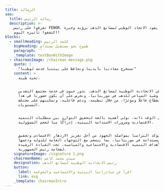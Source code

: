 ```yaml
---
title: الرسالة
seo:
  title: رسالة الرئيس
  description: >-
    تعرفوا على رئيس FENOR، الذي يقود الاتحاد الوطني لمصانع الذهب برؤية وخبرة.
    اكتشفوا تأثيره اليوم!
blocks:
  - smallHeading: كلمة الرئيس
    bigHeading: طموح نحو مستقبل مستدام
    paragraph: ''
    _template: textBoxWithImage
  - chairmanImage: /chairman message.png
    quote: |
      "نستخرج معادننا بأيدينا ونحافظ على بيئتنا خدمة لوطننا"
    content: >
      تحية طيبة،


      نضطلع في الاتحادية الوطنية لمصانع الذهب، بدور حيوي في خدمة مجتمع التعدين
      الأهلي وشبه الصناعي للذهب في موريتانيا. ونحرص على أن يكون حضورنا في هذا
      القطاع فاعلًا ومؤثرًا، من خلال تنظيمه، ودعم فاعليه، وتمكينهم على مختلف
      المستويات.


      وفي الوقت ذاته، نولي أهمية بالغة لتحقيق التوازن بين متطلبات التنمية
      الاقتصادية وضرورات الاستدامة البيئية، إدراكًا منا لحجم المسؤولية.


      ونؤكد التزامنا بمواصلة الجهود من أجل تعزيز الازدهار الاقتصادي وتحقيق
      التنمية المستدامة في موريتانيا، بما ينسجم مع التوجهات العامة للدولة ودعمها
      لأهداف التنمية الاقتصادية والاجتماعية والسياسية، تحت القيادة الرشيدة
      لفخامة رئيس الجمهورية.
    signatureImage: /signature 1.png
    chairmanName: سيدي محمد كاعم
    designation: رئيس الاتحادية الوطنية لمصانع الذهب
    button:
      label: اقرأ عن مبادراتنا البيئية والاجتماعية والحوكمة
      link: esg
    _template: chairmanIntro
---
```


